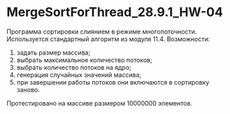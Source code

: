 # MergeSortForThread_28.9.1_HW-04

Программа сортировки слиянием в режиме многопоточности.
Используется стандартный алгоритм из модуля 11.4.
Возможности:
1. задать размер массива;
2. выбрать максимальное количество потоков;
3. выбрать количество потоков на ядро;
4. генерация случайных значений массива;
5. при завершении работы потоков они включаются в сортировку заново.

Протестировано на массиве размером 10000000 элементов.
